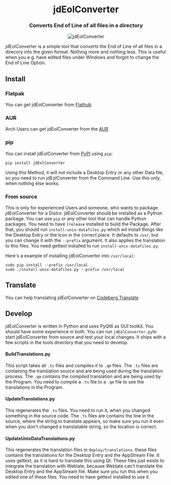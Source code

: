 <h1 align="center">jdEolConverter</h1>

<h3 align="center">Converts End of Line of all files in a directory</h3>

<p align="center">
    <img alt="jdEolConverter" src="screenshots/MainWindow.png"/>
</p>

jdEolConverter is a simple tool that converts the End of Line of all files in a direcory into the given format. Nothing more and nothing less. This is useful when you e.g. have edited files under Windows and forgot to change the End of Line Option.

## Install

### Flatpak
You can get jdEolConverter from [Flathub](https://flathub.org/apps/details/page.codeberg.JakobDev.jdEolConverter)

### AUR
Arch Users can get jdEolConverter from the [AUR](https://aur.archlinux.org/packages/jdeolconverter)

### pip
You can install jdEolConverter from [PyPI](https://pypi.org/project/jdEolConverter) using `pip`:
```shell
pip install jdEolConverter
```
Using this Method, it will not include a Desktop Entry or any other Data file, so you need to run jdEolConverter from the Command Line.
Use this only, when nothing else works.

### From source
This is only for experienced Users and someone, who wants to package jdEolConverter for a Distro.
jdEolConverter should be installed as a Python package.
You can use `pip` or any other tool that can handle Python packages.
You need to have `lrelease` installed to build the Package.
After that, you should run `install-unix-datafiles.py` which wil install things like the Desktop Entry or the Icon in the correct place.
It defaults to `/usr`, but you can change it with the `--prefix` argument.
It also applies the translation to this files.
You need gettext installed to run `install-unix-datafiles.py`.

Here's a example of installing jdEolConverter into `/usr/local`:
```shell
sudo pip install --prefix /usr/local .
sudo ./install-unix-datafiles.py --prefix /usr/local
```

## Translate
You can help translating jdEolConverter on [Codeberg Translate](https://translate.codeberg.org/projects/jdEolConverter)

## Develop
jdEolConverter is written in Python and uses PyQt6 as GUI toolkit. You should have some experience in both.
You can run `jdEolConverter.py`to start jdEolConverter from source and test your local changes.
It ships with a few scripts in the tools directory that you need to develop.

#### BuildTranslations.py
This script takes all `.ts` files and compiles it to `.qm` files.
The `.ts` files are containing the translation source and are being used during the translation process.
The `.qm` contains the compiled translation and are being used by the Program.
You need to compile a `.ts` file to a `.qm` file to see the translations in the Program.

#### UpdateTranslations.py
This regenerates the `.ts` files. You need to run it, when you changed something in the source code.
The `.ts` files are contains the line in the source, where the string to translate appears,
so make sure you run it even when you don't changed a translatable string, so the location is correct.

####  UpdateUnixDataTranslations.py
This regenerates the translation files in `deploy/translations`. these files contains the translations for the Desktop Entry and the AppStream File.
It uses gettext, as it is hard to translate this using Qt.
These files just exists to integrate the translation with Weblate, because Weblate can't translate the Desktop Entry and the AppStream file.
Make sure you run this when you edited one of these files.
You need to have gettext installed to use it.
